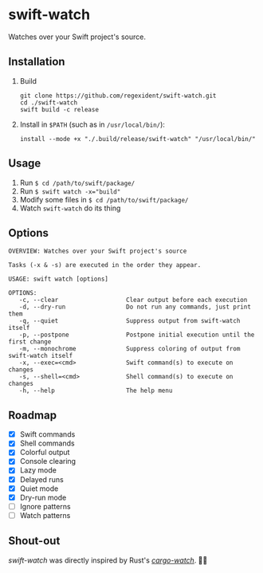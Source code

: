 # swift-watch

Watches over your Swift project's source.

## Installation

1. Build

   ```terminal
   git clone https://github.com/regexident/swift-watch.git
   cd ./swift-watch
   swift build -c release
   ```

2. Install in `$PATH` (such as in `/usr/local/bin/`):

   ```terminal
   install --mode +x "./.build/release/swift-watch" "/usr/local/bin/"
   ```

## Usage

1. Run `$ cd /path/to/swift/package/`
2. Run `$ swift watch -x="build"`
3. Modify some files in `$ cd /path/to/swift/package/`
4. Watch `swift-watch` do its thing

## Options

```terminal
OVERVIEW: Watches over your Swift project's source

Tasks (-x & -s) are executed in the order they appear.

USAGE: swift watch [options]

OPTIONS:
   -c, --clear                   Clear output before each execution
   -d, --dry-run                 Do not run any commands, just print them
   -q, --quiet                   Suppress output from swift-watch itself
   -p, --postpone                Postpone initial execution until the first change
   -m, --monochrome              Suppress coloring of output from swift-watch itself
   -x, --exec=<cmd>              Swift command(s) to execute on changes
   -s, --shell=<cmd>             Shell command(s) to execute on changes
   -h, --help                    The help menu
```

## Roadmap

- [x] Swift commands
- [x] Shell commands
- [x] Colorful output
- [x] Console clearing
- [x] Lazy mode
- [x] Delayed runs
- [x] Quiet mode
- [x] Dry-run mode
- [ ] Ignore patterns
- [ ] Watch patterns

## Shout-out

*swift-watch* was directly inspired by Rust's [*cargo-watch*](https://github.com/passcod/cargo-watch). 🙌🏻
